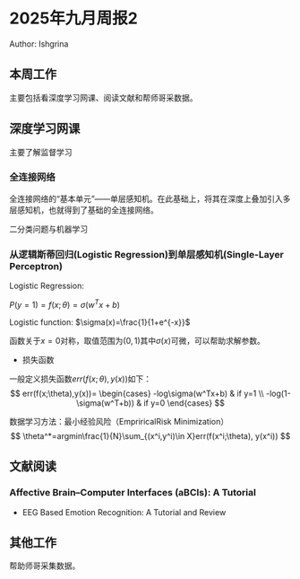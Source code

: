 # 2025年九月周报2
Author: Ishgrina

## 本周工作

主要包括看深度学习网课、阅读文献和帮师哥采数据。

## 深度学习网课

主要了解监督学习

### 全连接网络

全连接网络的“基本单元”——单层感知机。在此基础上，将其在深度上叠加引入多层感知机，也就得到了基础的全连接网络。

二分类问题与机器学习

### 从逻辑斯蒂回归(Logistic Regression)到单层感知机(Single-Layer Perceptron)

Logistic Regression:

$P(y=1)=f(x;\theta)=\sigma(w^Tx+b)$

Logistic function: $\sigma(x)=\frac{1}{1+e^{-x}}$

函数关于$x=0$对称，取值范围为$(0,1)$其中$\sigma(x)$可微，可以帮助求解参数。

- 损失函数

一般定义损失函数$err(f(x;\theta), y(x))$如下：
$$
err(f(x;\theta),y(x))=
\begin{cases}
-log\sigma(w^Tx+b) & if y=1 \\
-log(1-\sigma(w^T+b)) & if y=0
\end{cases}
$$

数据学习方法：最小经验风险（EmpriricalRisk Minimization）
$$
\theta^*=argmin\frac{1}{N}\sum_{(x^i,y^i)\in X}err(f(x^i;\theta), y(x^i))
$$

## 文献阅读

### Affective Brain–Computer Interfaces (aBCIs): A Tutorial

- EEG Based Emotion Recognition: A Tutorial and Review

## 其他工作

帮助师哥采集数据。
